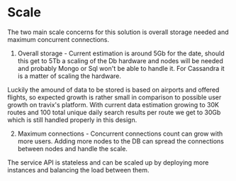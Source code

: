 # Scale
The two main scale concerns for this solution is overall storage needed and maximum concurrent connections.
1. Overall storage - Current estimation is around 5Gb for the date, should this get to 5Tb a scaling of the Db hardware and nodes
will be needed and probably Mongo or Sql won't be able to handle it. For Cassandra it is a matter of scaling the hardware.

Luckily the amound of data to be stored is based on airports and offered flights,
so expected growth is rather small in comparison to possible user growth on travix's platform.
With current data estimation growing to 30K routes and 100 total unique daily search results per route we get to 30Gb which is still handled properly in this design.

2. Maximum connections - Concurrent connections count can grow with more users. Adding more nodes to the DB can spread the connections
   between nodes and handle the scale.

The service API is stateless and can be scaled up by deploying more instances and balancing the load between them.
